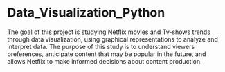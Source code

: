 # Data_Visualization_Python
The goal of this project is studying Netflix movies and Tv-shows trends through data visualization, using graphical representations to analyze and interpret data. The purpose of this study is to understand viewers preferences, anticipate content that may be popular in the future, and allows Netflix to make informed decisions about content production.
